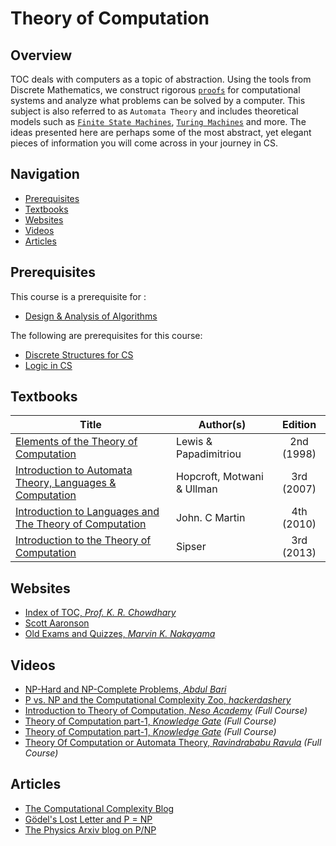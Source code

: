 # Theory of Computation

## Overview
TOC deals with computers as a topic of abstraction. Using the tools from Discrete Mathematics, we construct rigorous [`proofs`](https://en.wikipedia.org/wiki/Mathematical_proof) for computational systems and analyze what problems can be solved by a computer. This subject is also referred to as `Automata Theory` and includes theoretical models such as [`Finite State Machines`](https://brilliant.org/wiki/finite-state-machines/), [`Turing Machines`](https://brilliant.org/wiki/turing-machines/) and more. The ideas presented here are perhaps some of the most abstract, yet elegant pieces of information you will come across in your journey in CS. 

## Navigation

*   [Prerequisites](#prerequisites)
*   [Textbooks](#textbooks)
*   [Websites](#websites)
*   [Videos](#videos)
*   [Articles](#articles)

## Prerequisites
This course is a prerequisite for : 
* [Design & Analysis of Algorithms](../CSF364)

The following are prerequisites for this course:
* [Discrete Structures for CS](../CSF222)
* [Logic in CS](../CSF214)

## Textbooks

| Title | Author(s) | Edition |
| -------------|-------------|:-----:|
| [Elements of the Theory of Computation](https://drive.google.com/open?id=1z_DeXa24LtBEjobo3FgygoVx_qFzIyd1) | Lewis & Papadimitriou | 2nd (1998) |
| [Introduction to Automata Theory, Languages & Computation](https://drive.google.com/open?id=1J37lIwspju4mnKOsiOgW2xKJig_ckknx) | Hopcroft, Motwani & Ullman | 3rd (2007) |
| [Introduction to Languages and The Theory of Computation](https://drive.google.com/open?id=1Eoz_fHaEL73upWM88VLYgq9OGfo2yY1U) | John. C Martin | 4th (2010) |
| [Introduction to the Theory of Computation](https://drive.google.com/open?id=1LgHU3Eq1xNsTWgqkkFDd-DoX4Iczlbrt)| Sipser | 3rd (2013) |


## Websites

*   [Index of TOC, *Prof. K. R. Chowdhary*](http://www.krchowdhary.com/toc/)
*   [Scott Aaronson](https://www.scottaaronson.com/blog/)
*   [Old Exams and Quizzes, *Marvin K. Nakayama*](https://web.njit.edu/~marvin/cs341/oldexams/)


## Videos

*   [NP-Hard and NP-Complete Problems, *Abdul Bari*](https://www.youtube.com/watch?v=e2cF8a5aAhE&t=10s)
*   [P vs. NP and the Computational Complexity Zoo, *hackerdashery*](https://www.youtube.com/watch?v=YX40hbAHx3s)
*   [Introduction to Theory of Computation, *Neso Academy*](https://www.youtube.com/watch?v=58N2N7zJGrQ&list=PLBlnK6fEyqRgp46KUv4ZY69yXmpwKOIev) *(Full Course)*
*   [Theory of Computation part-1, *Knowledge Gate*](https://www.youtube.com/watch?v=i6JhheV01dU&list=PLmXKhU9FNesQe1bKW0w7APAGiJVlQP8Zx) *(Full Course)*
*   [Theory of Computation part-1, *Knowledge Gate*](https://www.youtube.com/watch?v=00cXiux2Kjk&list=PLmXKhU9FNesSdCsn6YQqu9DmXRMsYdZ2T) *(Full Course)*
*   [Theory Of Computation or Automata Theory, *Ravindrababu Ravula*](https://www.youtube.com/watch?v=eqCkkC9A0Q4&list=PLEbnTDJUr_IdM___FmDFBJBz0zCsOFxfK) *(Full Course)*

## Articles 

*   [The Computational Complexity Blog](https://blog.computationalcomplexity.org/)
*   [Gödel's Lost Letter and P = NP ](https://rjlipton.wordpress.com/)
*   [The Physics Arxiv blog on P/NP](https://medium.com/the-physics-arxiv-blog/the-astounding-link-between-the-p-np-problem-and-the-quantum-nature-of-universe-7ef5eea6fd7a)

